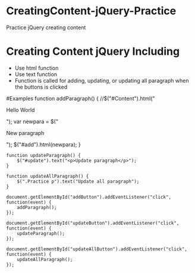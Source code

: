 # CreatingContent-jQuery-Practice
Practice jQuery creating content

# Creating Content jQuery Including

- Use html function
- Use text function
- Function is called for adding, updating, or updating all paragraph when the buttons is clicked


#Examples
 function addParagraph() {
        //$("#Content").html("<p>Hello World</p>");
        var newpara = $("<p>New paragraph</p>");
        $("#add").html(newpara);
    }

    function updateParagraph() {
        $("#update").text("<p>Update paragraph</p>");
    }

    function updateAllParagraph() {
        $(".Practice p").text("Update all paragraph");
    }

    document.getElementById("addButton").addEventListener("click", function(event) {
        addParagraph();
    });

    document.getElementById("updateButton").addEventListener("click", function(event) {
        updateParagraph();
    });

    document.getElementById("updateAllButton").addEventListener("click", function(event) {
        updateAllParagraph();
    });
